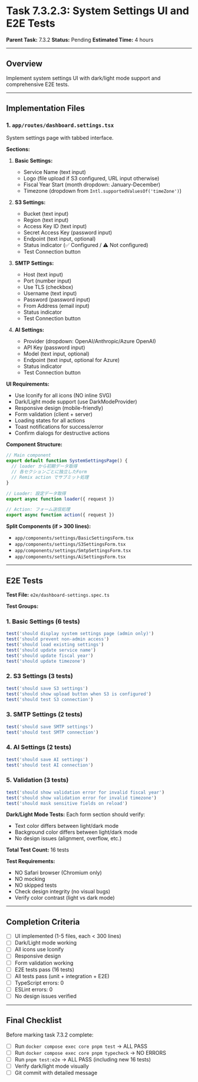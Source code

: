 # Task 7.3.2.3: System Settings UI and E2E Tests

**Parent Task:** 7.3.2
**Status:** Pending
**Estimated Time:** 4 hours

---

## Overview

Implement system settings UI with dark/light mode support and comprehensive E2E tests.

---

## Implementation Files

### 1. `app/routes/dashboard.settings.tsx`

System settings page with tabbed interface.

**Sections:**
1. **Basic Settings:**
   - Service Name (text input)
   - Logo (file upload if S3 configured, URL input otherwise)
   - Fiscal Year Start (month dropdown: January-December)
   - Timezone (dropdown from `Intl.supportedValuesOf('timeZone')`)

2. **S3 Settings:**
   - Bucket (text input)
   - Region (text input)
   - Access Key ID (text input)
   - Secret Access Key (password input)
   - Endpoint (text input, optional)
   - Status indicator (✅ Configured / ⚠️ Not configured)
   - Test Connection button

3. **SMTP Settings:**
   - Host (text input)
   - Port (number input)
   - Use TLS (checkbox)
   - Username (text input)
   - Password (password input)
   - From Address (email input)
   - Status indicator
   - Test Connection button

4. **AI Settings:**
   - Provider (dropdown: OpenAI/Anthropic/Azure OpenAI)
   - API Key (password input)
   - Model (text input, optional)
   - Endpoint (text input, optional for Azure)
   - Status indicator
   - Test Connection button

**UI Requirements:**
- Use Iconify for all icons (NO inline SVG)
- Dark/Light mode support (use DarkModeProvider)
- Responsive design (mobile-friendly)
- Form validation (client + server)
- Loading states for all actions
- Toast notifications for success/error
- Confirm dialogs for destructive actions

**Component Structure:**
```typescript
// Main component
export default function SystemSettingsPage() {
  // loader から初期データ取得
  // 各セクションごとに独立したForm
  // Remix action でサブミット処理
}

// Loader: 設定データ取得
export async function loader({ request })

// Action: フォーム送信処理
export async function action({ request })
```

**Split Components (if > 300 lines):**
- `app/components/settings/BasicSettingsForm.tsx`
- `app/components/settings/S3SettingsForm.tsx`
- `app/components/settings/SmtpSettingsForm.tsx`
- `app/components/settings/AiSettingsForm.tsx`

---

## E2E Tests

**Test File:** `e2e/dashboard-settings.spec.ts`

**Test Groups:**

### 1. Basic Settings (6 tests)
```typescript
test('should display system settings page (admin only)')
test('should prevent non-admin access')
test('should load existing settings')
test('should update service name')
test('should update fiscal year')
test('should update timezone')
```

### 2. S3 Settings (3 tests)
```typescript
test('should save S3 settings')
test('should show upload button when S3 is configured')
test('should test S3 connection')
```

### 3. SMTP Settings (2 tests)
```typescript
test('should save SMTP settings')
test('should test SMTP connection')
```

### 4. AI Settings (2 tests)
```typescript
test('should save AI settings')
test('should test AI connection')
```

### 5. Validation (3 tests)
```typescript
test('should show validation error for invalid fiscal year')
test('should show validation error for invalid timezone')
test('should mask sensitive fields on reload')
```

**Dark/Light Mode Tests:**
Each form section should verify:
- Text color differs between light/dark mode
- Background color differs between light/dark mode
- No design issues (alignment, overflow, etc.)

**Total Test Count:** 16 tests

**Test Requirements:**
- NO Safari browser (Chromium only)
- NO mocking
- NO skipped tests
- Check design integrity (no visual bugs)
- Verify color contrast (light vs dark mode)

---

## Completion Criteria

- [ ] UI implemented (1-5 files, each < 300 lines)
- [ ] Dark/Light mode working
- [ ] All icons use Iconify
- [ ] Responsive design
- [ ] Form validation working
- [ ] E2E tests pass (16 tests)
- [ ] All tests pass (unit + integration + E2E)
- [ ] TypeScript errors: 0
- [ ] ESLint errors: 0
- [ ] No design issues verified

---

## Final Checklist

Before marking task 7.3.2 complete:
- [ ] Run `docker compose exec core pnpm test` → ALL PASS
- [ ] Run `docker compose exec core pnpm typecheck` → NO ERRORS
- [ ] Run `pnpm test:e2e` → ALL PASS (including new 16 tests)
- [ ] Verify dark/light mode visually
- [ ] Git commit with detailed message
